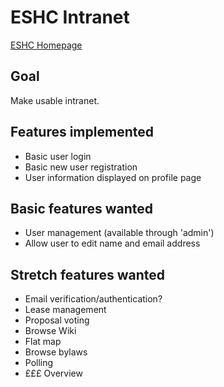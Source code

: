 # ESHC Intranet
[ESHC Homepage](http://edinburghcoop.wordpress.com/)

## Goal
Make usable intranet.

## Features implemented
* Basic user login
* Basic new user registration
* User information displayed on profile page

## Basic features wanted
* User management (available through 'admin')
* Allow user to edit name and email address

## Stretch features wanted
* Email verification/authentication?
* Lease management
* Proposal voting
* Browse Wiki
* Flat map
* Browse bylaws
* Polling
* £££ Overview
